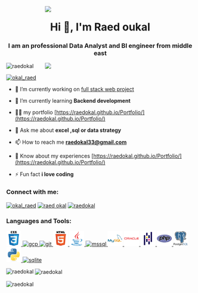 
<img align="right" width="400" src="https://media1.giphy.com/media/33PMXr72xOqBdOUzTO/giphy.gif?cid=ecf05e47xiiq96a971kc016ocgrqudf3u0awaybkzt274bkn&ep=v1_gifs_related&rid=giphy.gif&ct=g">
<h1 align="center">Hi 👋, I'm Raed oukal</h1>
<h3 align="center">I am an professional Data Analyst and BI engineer from middle east</h3>
<img align="right" width="400" src="https://raedokal.github.io/Portfolio/img/17.gif">

<p align="left"> <img src="https://komarev.com/ghpvc/?username=raedokal&label=Profile%20views&color=0e75b6&style=flat" alt="raedokal" /> </p>

<p align="left"> <a href="https://twitter.com/okal_raed" target="blank"><img src="https://img.shields.io/twitter/follow/okal_raed?logo=twitter&style=for-the-badge" alt="okal_raed" /></a> </p>

- 🔭 I’m currently working on [full stack web project](https://github.com/RaedOkal/full-stack-web-development-project/tree/master)

- 🌱 I’m currently learning **Backend development**

- 👨‍💻 my portfolio [https://raedokal.github.io/Portfolio/](https://raedokal.github.io/Portfolio/)

- 💬 Ask me about **excel ,sql or data strategy**

- 📫 How to reach me **raedokal33@gmail.com**

- 📄 Know about my experiences [https://raedokal.github.io/Portfolio/](https://raedokal.github.io/Portfolio/)

- ⚡ Fun fact **i love coding**

<h3 align="left">Connect with me:</h3>
<p align="left">
<a href="https://twitter.com/okal_raed" target="blank"><img align="center" src="https://raw.githubusercontent.com/rahuldkjain/github-profile-readme-generator/master/src/images/icons/Social/twitter.svg" alt="okal_raed" height="30" width="40" /></a>
<a href="https://linkedin.com/in/raed okal" target="blank"><img align="center" src="https://raw.githubusercontent.com/rahuldkjain/github-profile-readme-generator/master/src/images/icons/Social/linked-in-alt.svg" alt="raed okal" height="30" width="40" /></a>
<a href="https://kaggle.com/raedokal" target="blank"><img align="center" src="https://raw.githubusercontent.com/rahuldkjain/github-profile-readme-generator/master/src/images/icons/Social/kaggle.svg" alt="raedokal" height="30" width="40" /></a>
</p>

<h3 align="left">Languages and Tools:</h3>
<p align="left"> <a href="https://www.w3schools.com/css/" target="_blank" rel="noreferrer"> <img src="https://raw.githubusercontent.com/devicons/devicon/master/icons/css3/css3-original-wordmark.svg" alt="css3" width="40" height="40"/> </a> <a href="https://cloud.google.com" target="_blank" rel="noreferrer"> <img src="https://www.vectorlogo.zone/logos/google_cloud/google_cloud-icon.svg" alt="gcp" width="40" height="40"/> </a> <a href="https://git-scm.com/" target="_blank" rel="noreferrer"> <img src="https://www.vectorlogo.zone/logos/git-scm/git-scm-icon.svg" alt="git" width="40" height="40"/> </a> <a href="https://www.w3.org/html/" target="_blank" rel="noreferrer"> <img src="https://raw.githubusercontent.com/devicons/devicon/master/icons/html5/html5-original-wordmark.svg" alt="html5" width="40" height="40"/> </a> <a href="https://www.java.com" target="_blank" rel="noreferrer"> <img src="https://raw.githubusercontent.com/devicons/devicon/master/icons/java/java-original.svg" alt="java" width="40" height="40"/> </a> <a href="https://www.microsoft.com/en-us/sql-server" target="_blank" rel="noreferrer"> <img src="https://www.svgrepo.com/show/303229/microsoft-sql-server-logo.svg" alt="mssql" width="40" height="40"/> </a> <a href="https://www.mysql.com/" target="_blank" rel="noreferrer"> <img src="https://raw.githubusercontent.com/devicons/devicon/master/icons/mysql/mysql-original-wordmark.svg" alt="mysql" width="40" height="40"/> </a> <a href="https://www.oracle.com/" target="_blank" rel="noreferrer"> <img src="https://raw.githubusercontent.com/devicons/devicon/master/icons/oracle/oracle-original.svg" alt="oracle" width="40" height="40"/> </a> <a href="https://pandas.pydata.org/" target="_blank" rel="noreferrer"> <img src="https://raw.githubusercontent.com/devicons/devicon/2ae2a900d2f041da66e950e4d48052658d850630/icons/pandas/pandas-original.svg" alt="pandas" width="40" height="40"/> </a> <a href="https://www.php.net" target="_blank" rel="noreferrer"> <img src="https://raw.githubusercontent.com/devicons/devicon/master/icons/php/php-original.svg" alt="php" width="40" height="40"/> </a> <a href="https://www.postgresql.org" target="_blank" rel="noreferrer"> <img src="https://raw.githubusercontent.com/devicons/devicon/master/icons/postgresql/postgresql-original-wordmark.svg" alt="postgresql" width="40" height="40"/> </a> <a href="https://www.python.org" target="_blank" rel="noreferrer"> <img src="https://raw.githubusercontent.com/devicons/devicon/master/icons/python/python-original.svg" alt="python" width="40" height="40"/> </a> <a href="https://www.sqlite.org/" target="_blank" rel="noreferrer"> <img src="https://www.vectorlogo.zone/logos/sqlite/sqlite-icon.svg" alt="sqlite" width="40" height="40"/> </a> </p>

<p><img align="left" src="https://github-readme-stats.vercel.app/api/top-langs?username=raedokal&show_icons=true&locale=en&layout=compact" alt="raedokal" /></p>

<p>&nbsp;<img align="center" src="https://github-readme-stats.vercel.app/api?username=raedokal&show_icons=true&locale=en" alt="raedokal" /></p>

<p><img align="center" src="https://github-readme-streak-stats.herokuapp.com/?user=raedokal&" alt="raedokal" /></p>


